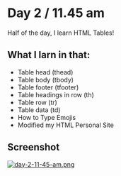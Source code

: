 # Day 2 / 11.45 am

Half of the day, I learn HTML Tables!

## What I larn in that:

 - Table head (thead)
 - Table body (tbody)
 - Table footer (tfooter)
 - Table headings in row (th)
 - Table row (tr)
 - Table data (td)
 - How to Type Emojis
 - Modified my HTML Personal Site


## Screenshot

[![day-2-11-45-am.png](https://i.postimg.cc/9Qt5fMNN/day-2-11-45-am.png)](https://postimg.cc/TKwH7Rxr)